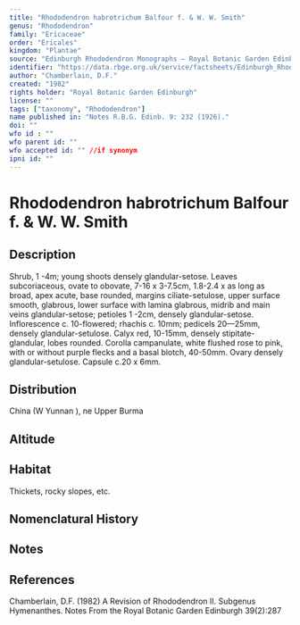 ```yaml
---
title: "Rhododendron habrotrichum Balfour f. & W. W. Smith"
genus: "Rhododendron"
family: "Ericaceae"
order: "Ericales"
kingdom: "Plantae"
source: "Edinburgh Rhododendron Monographs – Royal Botanic Garden Edinburgh"
identifier: "https://data.rbge.org.uk/service/factsheets/Edinburgh_Rhododendron_Monographs.xhtml"
author: "Chamberlain, D.F."
created: "1982"
rights holder: "Royal Botanic Garden Edinburgh"
license: ""
tags: ["taxonomy", "Rhododendron"]
name published in: "Notes R.B.G. Edinb. 9: 232 (1926)."
doi: ""
wfo id : ""
wfo parent id: ""
wfo accepted id: "" //if synonym                      
ipni id: ""
---
```


                       

# Rhododendron habrotrichum Balfour f. & W. W. Smith

## Description
Shrub, 1 -4m; young shoots densely glandular-setose. Leaves subcoriaceous, ovate to obovate, 7-16 x 3-7.5cm, 1.8-2.4 x as long as broad, apex acute, base rounded, margins ciliate-setulose, upper surface smooth, glabrous, lower surface with lamina glabrous, midrib and main veins glandular-setose; petioles 1 -2cm, densely glandular-setose. Inflorescence c. 10-flowered; rhachis c. 10mm; pedicels 20—25mm, densely glandular-setulose. Calyx red, 10-15mm, densely stipitate-glandular, lobes rounded. Corolla campanulate, white flushed rose to pink, with or without purple flecks and a basal blotch, 40-50mm. Ovary densely glandular-setulose. Capsule c.20 x 6mm.

## Distribution
China (W Yunnan ), ne Upper Burma

## Altitude


## Habitat
Thickets, rocky slopes, etc.

## Nomenclatural History

                       
## Notes


## References

Chamberlain, D.F. (1982) A Revision of Rhododendron II. Subgenus Hymenanthes. Notes From the Royal Botanic Garden Edinburgh 39(2):287
